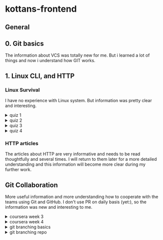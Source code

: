 # kottans-frontend
## General

## 0. Git basics

The information about VCS was totally new for me. But i learned a lot of things and now i understand how GIT works.

## 1. Linux CLI, and HTTP

### Linux Survival
I have no experience with Linux system. But information was pretty clear and interesting. 

<details><summary>quiz 1</summary>
  
![quiz 1](task_linux_cli/Quiz%20number%201.png)
  
</details>
<details><summary>quiz 2</summary>
  
![quiz 2](task_linux_cli/Quiz%20number%202.png)
  
</details>
<details><summary>quiz 3</summary>
  
![quiz 3](task_linux_cli/Quiz%20number%203.png)
  
</details>
<details><summary>quiz 4</summary>
  
![quiz 4](task_linux_cli/Quiz%20number%204.png)
  
</details>

### HTTP articles 
The articles about HTTP are very informative and needs to be read thoughtfully and several times. I will return to them later for a more detailed understanding and this information will become more clear during my further work.

## Git Collaboration

More useful information and more understanding how to cooperate with the teams using Git and GitHub. I don't use PR on daily basis (yet:), so the information was new and interesting to me.

<details><summary>coursera week 3</summary>
  
![coursera week 3](task_git_collaboration/coursera%20week%203.png)
  
</details>
<details><summary>coursera week 4</summary>
  
![coursera week 4](task_git_collaboration/coursera%20week%204.png)
  
</details>
<details><summary>git branching basics</summary>
  
![git branching basics](task_git_collaboration/git%20branching%20basics.png)
  
</details>
<details><summary>git branching repo</summary>
  
![git branching repo](task_git_collaboration/git%20branching%20repo.png)
  
</details>

